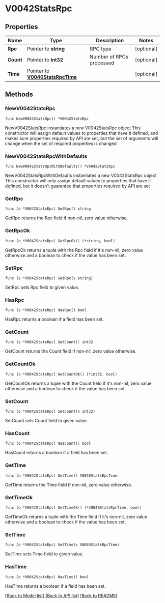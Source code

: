 # V0042StatsRpc

## Properties

Name | Type | Description | Notes
------------ | ------------- | ------------- | -------------
**Rpc** | Pointer to **string** | RPC type | [optional] 
**Count** | Pointer to **int32** | Number of RPCs processed | [optional] 
**Time** | Pointer to [**V0040StatsRpcTime**](V0040StatsRpcTime.md) |  | [optional] 

## Methods

### NewV0042StatsRpc

`func NewV0042StatsRpc() *V0042StatsRpc`

NewV0042StatsRpc instantiates a new V0042StatsRpc object
This constructor will assign default values to properties that have it defined,
and makes sure properties required by API are set, but the set of arguments
will change when the set of required properties is changed

### NewV0042StatsRpcWithDefaults

`func NewV0042StatsRpcWithDefaults() *V0042StatsRpc`

NewV0042StatsRpcWithDefaults instantiates a new V0042StatsRpc object
This constructor will only assign default values to properties that have it defined,
but it doesn't guarantee that properties required by API are set

### GetRpc

`func (o *V0042StatsRpc) GetRpc() string`

GetRpc returns the Rpc field if non-nil, zero value otherwise.

### GetRpcOk

`func (o *V0042StatsRpc) GetRpcOk() (*string, bool)`

GetRpcOk returns a tuple with the Rpc field if it's non-nil, zero value otherwise
and a boolean to check if the value has been set.

### SetRpc

`func (o *V0042StatsRpc) SetRpc(v string)`

SetRpc sets Rpc field to given value.

### HasRpc

`func (o *V0042StatsRpc) HasRpc() bool`

HasRpc returns a boolean if a field has been set.

### GetCount

`func (o *V0042StatsRpc) GetCount() int32`

GetCount returns the Count field if non-nil, zero value otherwise.

### GetCountOk

`func (o *V0042StatsRpc) GetCountOk() (*int32, bool)`

GetCountOk returns a tuple with the Count field if it's non-nil, zero value otherwise
and a boolean to check if the value has been set.

### SetCount

`func (o *V0042StatsRpc) SetCount(v int32)`

SetCount sets Count field to given value.

### HasCount

`func (o *V0042StatsRpc) HasCount() bool`

HasCount returns a boolean if a field has been set.

### GetTime

`func (o *V0042StatsRpc) GetTime() V0040StatsRpcTime`

GetTime returns the Time field if non-nil, zero value otherwise.

### GetTimeOk

`func (o *V0042StatsRpc) GetTimeOk() (*V0040StatsRpcTime, bool)`

GetTimeOk returns a tuple with the Time field if it's non-nil, zero value otherwise
and a boolean to check if the value has been set.

### SetTime

`func (o *V0042StatsRpc) SetTime(v V0040StatsRpcTime)`

SetTime sets Time field to given value.

### HasTime

`func (o *V0042StatsRpc) HasTime() bool`

HasTime returns a boolean if a field has been set.


[[Back to Model list]](../README.md#documentation-for-models) [[Back to API list]](../README.md#documentation-for-api-endpoints) [[Back to README]](../README.md)


